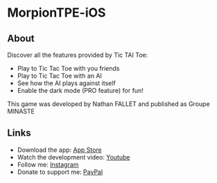 # MorpionTPE-iOS

## About

Discover all the features provided by Tic TAI Toe:

- Play to Tic Tac Toe with you friends
- Play to Tic Tac Toe with an AI
- See how the AI plays against itself
- Enable the dark mode (PRO feature) for fun!

This game was developed by Nathan FALLET and published as Groupe MINASTE

## Links

- Download the app: [App Store](https://itunes.apple.com/us/app/tic-tai-toe/id1459186328)
- Watch the development video: [Youtube](https://www.youtube.com/watch?v=mRbCu4uizYc)
- Follow me: [Instagram](https://www.instagram.com/nathanfallet/)
- Donate to support me: [PayPal](https://www.paypal.me/nathanfallet)
